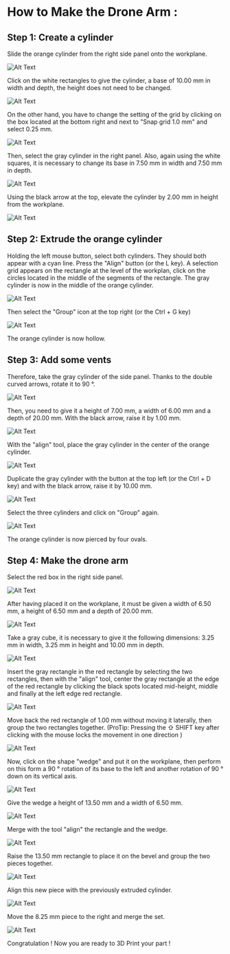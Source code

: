 # **How to Make the Drone Arm :**

## **Step 1: Create a cylinder**

Slide the orange cylinder from the right side panel onto the workplane.

![Alt Text](Gifs/01.gif)

Click on the white rectangles to give the cylinder, a base of 10.00 mm in width and depth, the height does not need to be changed.

![Alt Text](Gifs/02.gif)

On the other hand, you have to change the setting of the grid by clicking on the box located at the bottom right and next to
"Snap grid 1.0 mm" and select 0.25 mm.

![Alt Text](Gifs/03-3.gif)

Then, select the gray cylinder in the right panel.
Also, again using the white squares, it is necessary to change its base in 7.50 mm in width and 7.50 mm in depth.

![Alt Text](Gifs/04.gif)

Using the black arrow at the top, elevate the cylinder by 2.00 mm in height from the workplane.

![Alt Text](Gifs/05-2.gif)


## **Step 2: Extrude the orange cylinder**

Holding the left mouse button, select both cylinders.
They should both appear with a cyan line.
Press the "Align" button (or the L key).
A selection grid appears on the rectangle at the level of the workplan, click on the circles located in the middle of the segments of the rectangle. The gray cylinder is now in the middle of the orange cylinder.

![Alt Text](Gifs/06.gif)

Then select the "Group" icon at the top right (or the Ctrl + G key)

![Alt Text](Gifs/07.gif)

The orange cylinder is now hollow.


## **Step 3: Add some vents**

Therefore, take the gray cylinder of the side panel.
Thanks to the double curved arrows, rotate it to 90 °.

![Alt Text](Gifs/08.gif)

Then, you need to give it a height of 7.00 mm, a width of 6.00 mm and a depth of 20.00 mm.
With the black arrow, raise it by 1.00 mm.

![Alt Text](Gifs/09.gif)

With the "align" tool, place the gray cylinder in the center of the orange cylinder.

![Alt Text](Gifs/10.gif)

Duplicate the gray cylinder with the button at the top left (or the Ctrl + D key) and with the black arrow, raise it by 10.00 mm.

![Alt Text](Gifs/11.gif)

Select the three cylinders and click on "Group" again.

![Alt Text](Gifs/12.gif)

The orange cylinder is now pierced by four ovals.


## **Step 4: Make the drone arm**

Select the red box in the right side panel.

![Alt Text](Gifs/13.gif)

After having placed it on the workplane, it must be given a width of 6.50 mm, a height of 6.50 mm and a depth of 20.00 mm.

![Alt Text](Gifs/14.gif)

Take a gray cube, it is necessary to give it the following dimensions:
3.25 mm in width, 3.25 mm in height and 10.00 mm in depth.

![Alt Text](Gifs/15.gif)

Insert the gray rectangle in the red rectangle by selecting the two rectangles, then with the "align" tool, center the gray rectangle at the edge of the red rectangle by clicking the black spots located mid-height, middle and finally at the left edge red rectangle.

![Alt Text](Gifs/16.gif)

Move back the red rectangle of 1.00 mm without moving it laterally, then group the two rectangles together.
(ProTip: Pressing the ⇧ SHIFT key after clicking with the mouse locks the movement in one direction )

![Alt Text](Gifs/17.gif)

Now, click on the shape "wedge" and put it on the workplane, then perform on this form a 90 ° rotation of its base to the left and another rotation of 90 ° down on its vertical axis.

![Alt Text](Gifs/18.gif)

Give the wedge a height of 13.50 mm and a width of 6.50 mm.

![Alt Text](Gifs/19.gif)

Merge with the tool "align" the rectangle and the wedge.

![Alt Text](Gifs/20.gif)

Raise the 13.50 mm rectangle to place it on the bevel and group the two pieces together.

![Alt Text](Gifs/21.gif)

Align this new piece with the previously extruded cylinder.

![Alt Text](Gifs/22.gif)

Move the 8.25 mm piece to the right and merge the set.

![Alt Text](Gifs/23.gif)

Congratulation !
Now you are ready to 3D Print your part !
